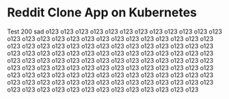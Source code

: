 # Reddit Clone App on Kubernetes
Test 200
sad
o123
o123
o123
o123
o123
o123
o123
o123
o123
o123
o123
o123
o123
o123
o123
o123
o123
o123
o123
o123
o123
o123
o123
o123
o123
o123
o123
o123
o123
o123
o123
o123
o123
o123
o123
o123
o123
o123
o123
o123
o123
o123
o123
o123
o123
o123
o123
o123
o123
o123
o123
o123
o123
o123
o123
o123
o123
o123
o123
o123
o123
o123
o123
o123
o123
o123
o123
o123
o123
o123
o123
o123
o123
o123
o123
o123
o123
o123
o123
o123
o123
o123
o123
o123
o123
o123
o123
o123
o123
o123
o123
o123
o123
o123
o123
o123
o123
o123
o123
o123
o123
o123
o123
o123
o123
o123
o123
o123
o123
o123
o123
o123
o123
o123
o123
o123
o123
o123
o123
o123
o123
o123
o123




